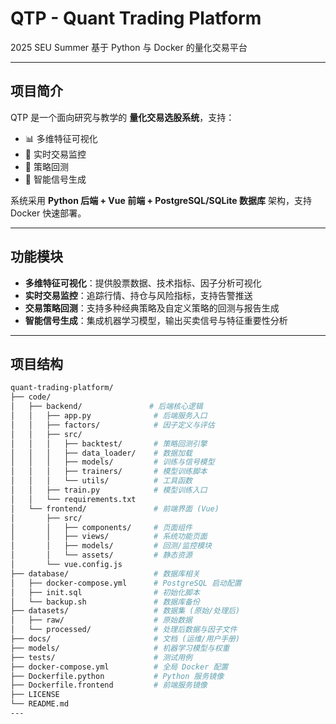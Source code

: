#  QTP - Quant Trading Platform  
2025 SEU Summer 基于 Python 与 Docker 的量化交易平台  

---

##  项目简介
QTP 是一个面向研究与教学的 **量化交易选股系统**，支持：  
- 📊 多维特征可视化  
- 📡 实时交易监控  
- 📑 策略回测  
- 🤖 智能信号生成  

系统采用 **Python 后端 + Vue 前端 + PostgreSQL/SQLite 数据库** 架构，支持 Docker 快速部署。  

---

##  功能模块
- **多维特征可视化**：提供股票数据、技术指标、因子分析可视化  
- **实时交易监控**：追踪行情、持仓与风险指标，支持告警推送  
- **交易策略回测**：支持多种经典策略及自定义策略的回测与报告生成  
- **智能信号生成**：集成机器学习模型，输出买卖信号与特征重要性分析  

---

##  项目结构
```bash
quant-trading-platform/
├── code/
│   ├── backend/               # 后端核心逻辑
│   │   ├── app.py              # 后端服务入口
│   │   ├── factors/            # 因子定义与评估
│   │   ├── src/
│   │   │   ├── backtest/       # 策略回测引擎
│   │   │   ├── data_loader/    # 数据加载
│   │   │   ├── models/         # 训练与信号模型
│   │   │   ├── trainers/       # 模型训练脚本
│   │   │   └── utils/          # 工具函数
│   │   ├── train.py            # 模型训练入口
│   │   └── requirements.txt
│   └── frontend/               # 前端界面 (Vue)
│       ├── src/
│       │   ├── components/     # 页面组件
│       │   ├── views/          # 系统功能页面
│       │   ├── models/         # 回测/监控模块
│       │   └── assets/         # 静态资源
│       └── vue.config.js
├── database/                   # 数据库相关
│   ├── docker-compose.yml      # PostgreSQL 启动配置
│   ├── init.sql                # 初始化脚本
│   └── backup.sh               # 数据库备份
├── datasets/                   # 数据集 (原始/处理后)
│   ├── raw/                    # 原始数据
│   └── processed/              # 处理后数据与因子文件
├── docs/                       # 文档 (运维/用户手册)
├── models/                     # 机器学习模型与权重
├── tests/                      # 测试用例
├── docker-compose.yml          # 全局 Docker 配置
├── Dockerfile.python           # Python 服务镜像
├── Dockerfile.frontend         # 前端服务镜像
├── LICENSE
└── README.md
---
